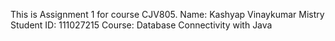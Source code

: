 This is Assignment 1 for course CJV805.
Name: Kashyap Vinaykumar Mistry
Student ID: 111027215
Course: Database Connectivity with Java